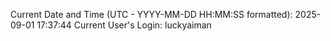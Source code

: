 Current Date and Time (UTC - YYYY-MM-DD HH:MM:SS formatted): 2025-09-01 17:37:44
Current User's Login: luckyaiman
